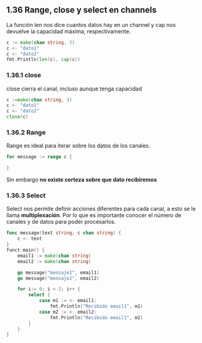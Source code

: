 ## 1.36 Range, close y select en channels

La función len nos dice cuantos datos hay en un channel y cap nos
devuelve la capacidad máxima, respectivamente.

``` go
c := make(chan string, 2)
c <- "dato1"
c <- "dato2"
fmt.Println(len(c), cap(c))
```

### 1.36.1 close

close cierra el canal, incluso aunque tenga capacidad

``` go
c :=make(chan string, 3)
c <- "dato1"
c <- "dato2"
close(c)
```

### 1.36.2 Range

Range es ideal para iterar sobre los datos de los canales.

``` go
for message := range c {

}
```

Sin embargo **no existe certeza sobre que dato recibiremos**

### 1.36.3 Select

Select nos permite definir acciones diferentes para cada canal, a esto
se le llama **multiplexación**. Por lo que es importante conocer el
número de canales y de datos para poder procesarlos.

``` go
func message(text string, c chan string) {
    c <- text
}
funct main() {
    email1 := make(chan string)
    email2 := make(chan string)

    go message("mensaje1", email1)
    go message("mensaje2", email2)

    for i:= 0; i < 2; i++ {
        select {
            case m1 := <- email1:
                fmt.Println("Recibido email1", m1)
            case m2 := <- email2:
                fmt.Println("Recibido email1", m2)
        }
    }
}
```

